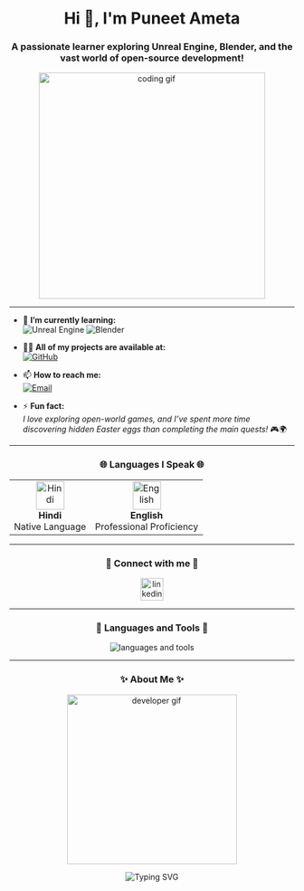 <h1 align="center">Hi 👋, I'm Puneet Ameta</h1>
<h3 align="center">A passionate learner exploring Unreal Engine, Blender, and the vast world of open-source development!</h3>

<p align="center">
  <img src="https://media.giphy.com/media/f3iwJFOVOwuy7K6FFw/giphy.gif" alt="coding gif" width="400"/>
</p>

---

- 🌱 **I’m currently learning:**  
  ![Unreal Engine](https://img.shields.io/badge/Unreal%20Engine-3E64E3?style=flat&logo=unrealengine&logoColor=white) ![Blender](https://img.shields.io/badge/Blender-F5792A?style=flat&logo=blender&logoColor=white)

- 👨‍💻 **All of my projects are available at:**  
  [![GitHub](https://img.shields.io/badge/-My%20GitHub-181717?style=flat&logo=github&logoColor=white)](https://github.com/PUNEET-AMETA)

- 📫 **How to reach me:**  
  [![Email](https://img.shields.io/badge/-ametapuneet04@gmail.com-D14836?style=flat&logo=gmail&logoColor=white)](mailto:ametapuneet04@gmail.com)

- ⚡ **Fun fact:**  
  *I love exploring open-world games, and I’ve spent more time discovering hidden Easter eggs than completing the main quests!* 🎮🌍

---

<h3 align="center">🌐 Languages I Speak 🌐</h3>
<table align="center">
  <tr>
    <td align="center">
      <img src="https://upload.wikimedia.org/wikipedia/commons/thumb/4/41/Flag_of_India.svg/1200px-Flag_of_India.svg.png" alt="Hindi" width="50">
      <br><strong>Hindi</strong><br>
      <span>Native Language</span>
    </td>
    <td align="center">
      <img src="https://upload.wikimedia.org/wikipedia/en/a/ae/Flag_of_the_United_Kingdom.svg" alt="English" width="50">
      <br><strong>English</strong><br>
      <span>Professional Proficiency</span>
    </td>
  </tr>
</table>

---

<h3 align="center">🌟 Connect with me 🌟</h3>
<p align="center">
  <a href="https://www.linkedin.com/in/puneet-ameta-531a35324" target="_blank">
    <img align="center" src="https://cdn.jsdelivr.net/npm/simple-icons@v3/icons/linkedin.svg" alt="linkedin" height="40" width="40" />
  </a>
</p>

---

<h3 align="center">🚀 Languages and Tools 🚀</h3>
<p align="center">
  <img src="https://skillicons.dev/icons?i=linux,java,python,mysql,aws&theme=dark" alt="languages and tools" />
</p>

---

<h3 align="center">✨ About Me ✨</h3>
<p align="center">
  <img src="https://media.giphy.com/media/du3J3cXyzhj75IOgvA/giphy.gif" alt="developer gif" width="300"/>
</p>

<p align="center">
  <img src="https://readme-typing-svg.herokuapp.com?font=Fira+Code&pause=1000&color=00C7A1&width=435&lines=Let's+build+something+amazing!+🚀" alt="Typing SVG" />
</p>
